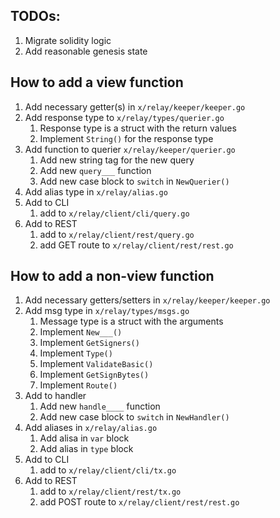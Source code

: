 ## TODOs:

1. Migrate solidity logic
1. Add reasonable genesis state

## How to add a view function
1. Add necessary getter(s) in `x/relay/keeper/keeper.go`
1. Add response type to `x/relay/types/querier.go`
    1. Response type is a struct with the return values
    1. Implement `String()` for the response type
1. Add function to querier `x/relay/keeper/querier.go`
    1. Add new string tag for the new query
    1. Add new `query___` function
    1. Add new case block to `switch` in `NewQuerier()`
1. Add alias type in `x/relay/alias.go`
1. Add to CLI  
    1. add to `x/relay/client/cli/query.go`
1. Add to REST
    1. add to `x/relay/client/rest/query.go`
    1. add GET route to `x/relay/client/rest/rest.go`

## How to add a non-view function
1. Add necessary getters/setters in `x/relay/keeper/keeper.go`
1. Add msg type in `x/relay/types/msgs.go`
    1. Message type is a struct with the arguments
    1. Implement `New___()`
    1. Implement `GetSigners()`
    1. Implement `Type()`
    1. Implement `ValidateBasic()`
    1. Implement `GetSignBytes()`
    1. Implement `Route()`
1. Add to handler
    1. Add new `handle____` function
    1. Add new case block to `switch` in `NewHandler()`
1. Add aliases in `x/relay/alias.go`
    1. Add alisa in `var` block
    1. Add alias in `type` block
1. Add to CLI  
    1. add to `x/relay/client/cli/tx.go`
1. Add to REST
    1. add to `x/relay/client/rest/tx.go`
    1. add POST route to `x/relay/client/rest/rest.go`
